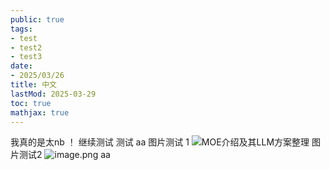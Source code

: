 ```yaml
---
public: true
tags:
- test
- test2
- test3
date:
- 2025/03/26
title: 中文
lastMod: 2025-03-29
toc: true
mathjax: true
---
```


我真的是太nb ！
继续测试
测试
aa
图片测试 1
![MOE介绍及其LLM方案整理](https://pic1.zhimg.com/70/v2-1dcc617f92c37184aab9e47c96e94bbf_1440w.image?source=172ae18b&biz_tag=post)
图片测试2
![image.png](/assets/image_1743215750407_0.png)
aa